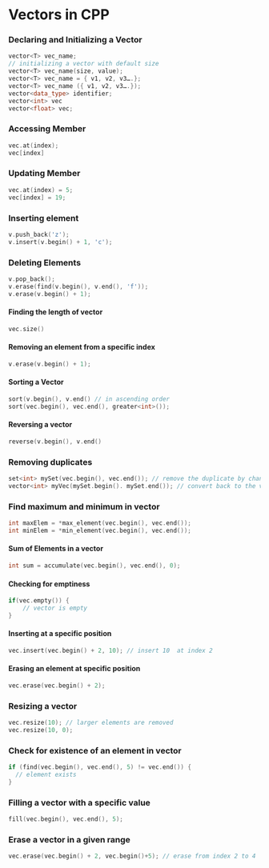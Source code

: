 # Vectors in CPP


### Declaring and Initializing a Vector
```cpp
vector<T> vec_name;
// initializing a vector with default size
vector<T> vec_name(size, value);
vector<T> vec_name = { v1, v2, v3….};
vector<T> vec_name ({ v1, v2, v3….});
vector<data_type> identifier;
vector<int> vec
vector<float> vec;
```

### Accessing Member
```cpp
vec.at(index);
vec[index]
```

### Updating Member
```cpp
vec.at(index) = 5;
vec[index] = 19;
```

### Inserting element
```cpp
v.push_back('z');
v.insert(v.begin() + 1, 'c');
```
### Deleting Elements
```cpp
v.pop_back();
v.erase(find(v.begin(), v.end(), 'f'));
v.erase(v.begin() + 1);
```

#### Finding the length of vector
```cpp
vec.size()
```

#### Removing an element from a specific index 
```cpp
v.erase(v.begin() + 1);
```

#### Sorting a Vector
```cpp
sort(v.begin(), v.end() // in ascending order
sort(vec.begin(), vec.end(), greater<int>());
```
#### Reversing a vector
```cpp
reverse(v.begin(), v.end()
```

### Removing duplicates
```cpp
set<int> mySet(vec.begin(), vec.end()); // remove the duplicate by changing to set
vector<int> myVec(mySet.begin(). mySet.end()); // convert back to the vector
```
### Find maximum and minimum in vector

```cpp
int maxElem = *max_element(vec.begin(), vec.end());
int minElem = *min_element(vec.begin(), vec.end());
```

#### Sum of Elements in a vector
```cpp
int sum = accumulate(vec.begin(), vec.end(), 0);
```

#### Checking for emptiness
```cpp
if(vec.empty()) {
    // vector is empty
}
```

#### Inserting at  a specific position
```cpp
vec.insert(vec.begin() + 2, 10); // insert 10  at index 2
```

#### Erasing an element at specific position
```cpp
vec.erase(vec.begin() + 2);
```

### Resizing a vector
```cpp
vec.resize(10); // larger elements are removed
vec.resize(10, 0);
```

### Check for existence of an element in vector
```cpp
if (find(vec.begin(), vec.end(), 5) != vec.end()) {
  // element exists
}
```

### Filling a vector with a specific value
```cpp
fill(vec.begin(), vec.end(), 5);
```

### Erase a vector in a given range
```cpp
vec.erase(vec.begin() + 2, vec.begin()+5); // erase from index 2 to 4
```
